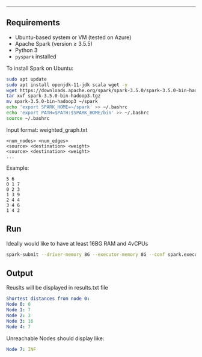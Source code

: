 
---

## Requirements

- Ubuntu-based system or VM (tested on Azure)
- Apache Spark (version ≥ 3.5.5)
- Python 3
- `pyspark` installed

To install Spark on Ubuntu:

```bash
sudo apt update
sudo apt install openjdk-11-jdk scala wget -y
wget https://downloads.apache.org/spark/spark-3.5.0/spark-3.5.0-bin-hadoop3.tgz
tar xvf spark-3.5.0-bin-hadoop3.tgz
mv spark-3.5.0-bin-hadoop3 ~/spark
echo 'export SPARK_HOME=~/spark' >> ~/.bashrc
echo 'export PATH=$PATH:$SPARK_HOME/bin' >> ~/.bashrc
source ~/.bashrc
```
Input format: weighted_graph.txt
```php-template
<num_nodes> <num_edges>
<source> <destination> <weight>
<source> <destination> <weight> 
...
```

Example:
```
5 6
0 1 7
0 2 3
1 3 9
2 4 4
3 4 6
1 4 2
```

## Run
Ideally would like to have at least 16BG RAM and 4vCPUs
```bash
spark-submit --driver-memory 8G --executor-memory 8G --conf spark.executor.cores=4 rdd_dijkstra.py
```

## Output
Reuslts will be displayed in results.txt file
```yaml
Shortest distances from node 0:
Node 0: 0
Node 1: 7
Node 2: 3
Node 3: 16
Node 4: 7
```
Unreachable Nodes should display like:
```yaml
Node 7: INF
```
